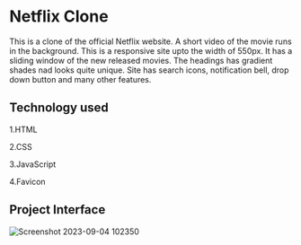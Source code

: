 
# Netflix Clone

This is a clone of the official Netflix website. A short video of the movie runs in the background. This is a responsive site upto the width of 550px. It has a sliding window of the new released movies. The headings has gradient shades nad looks quite unique. Site has search icons, notification bell, drop down button and many other features.


## Technology used

1.HTML

2.CSS

3.JavaScript

4.Favicon

## Project Interface

![Screenshot 2023-09-04 102350](https://github.com/Jigyanshu2333/Netflix_Clone/assets/110116134/0bc101ce-f221-4879-b330-8eeac956d724)
